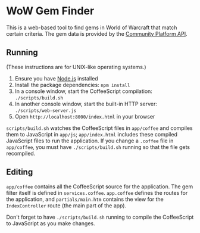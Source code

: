 WoW Gem Finder
==============

This is a web-based tool to find gems in World of Warcraft that match certain criteria. The gem data is provided by the [Community Platform API](http://blizzard.github.com/api-wow-docs/).

Running
-------

(These instructions are for UNIX-like operating systems.)

  1. Ensure you have [Node.js](http://nodejs.org) installed
  2. Install the package dependencies: `npm install`
  3. In a console window, start the CoffeeScript compilation: `./scripts/build.sh`
  4. In another console window, start the built-in HTTP server: `./scripts/web-server.js`
  5. Open `http://localhost:8000/index.html` in your browser

`scripts/build.sh` watches the CoffeeScript files in `app/coffee` and compiles them to JavaScript in `app/js`; `app/index.html` includes these compiled JavaScript files to run the application. If you change a `.coffee` file in `app/coffee`, you must have `./scripts/build.sh` running so that the file gets recompiled.

Editing
-------

`app/coffee` contains all the CoffeeScript source for the application. The gem filter itself is defined in `services.coffee`. `app.coffee` defines the routes for the application, and `partials/main.htm` contains the view for the `IndexController` route (the main part of the app).

Don't forget to have `./scripts/build.sh` running to compile the CoffeeScript to JavaScript as you make changes.
